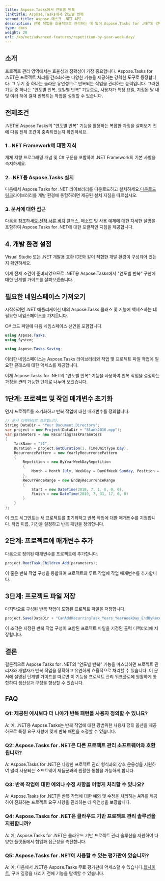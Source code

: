 ```yaml
---
title: Aspose.Tasks에서 연도별 반복
linktitle: Aspose.Tasks에서 연도별 반복
second_title: Aspose.태스크 .NET API
description: 반복 작업을 효율적으로 관리하는 데 있어 Aspose.Tasks for .NET의 강력한 기능을 살펴보세요. 연도 요일별 반복 기능 구현을 위한 단계별 가이드입니다.
type: docs
weight: 28
url: /ko/net/advanced-features/repetition-by-year-week-day/
---
```

## 소개

프로젝트 관리 영역에서는 효율성과 정확성이 가장 중요합니다. Aspose.Tasks for .NET은 프로젝트 처리를 간소화하는 다양한 기능을 제공하는 강력한 도구로 등장합니다. 그 무기 중 하나는 놀라운 유연성으로 반복되는 작업을 관리하는 능력입니다. 그러한 기능 중 하나는 "연도별 반복, 요일별 반복" 기능으로, 사용자가 특정 요일, 지정된 달 내 및 여러 해에 걸쳐 반복되는 작업을 설정할 수 있습니다.

## 전제조건

.NET용 Aspose.Tasks의 "연도별 반복" 기능을 활용하는 복잡한 과정을 살펴보기 전에 다음 전제 조건이 충족되었는지 확인하세요.

### 1. .NET Framework에 대한 지식

개체 지향 프로그래밍 개념 및 C# 구문을 포함하여 .NET Framework의 기본 사항을 숙지하세요.

### 2. .NET용 Aspose.Tasks 설치

 다음에서 Aspose.Tasks for .NET 라이브러리를 다운로드하고 설치하세요.[다운로드 링크](https://releases.aspose.com/tasks/net/)라이브러리를 개발 환경에 통합하려면 제공된 설치 지침을 따르십시오.

### 3. 문서에 대한 접근

 다음을 참조하세요.[선적 서류 비치](https://reference.aspose.com/tasks/net/) 클래스, 메소드 및 사용 예제에 대한 자세한 설명을 포함하여 Aspose.Tasks for .NET에 대한 포괄적인 지침을 제공합니다.

## 4. 개발 환경 설정

Visual Studio 또는 .NET 개발용 호환 IDE와 같이 적합한 개발 환경이 구성되어 있는지 확인하세요.

이제 전제 조건이 준비되었으므로 .NET용 Aspose.Tasks에서 "연도별 반복" 구현에 대한 단계별 가이드를 살펴보겠습니다.


## 필요한 네임스페이스 가져오기

시작하려면 .NET 애플리케이션 내의 Aspose.Tasks 클래스 및 기능에 액세스하는 데 필요한 네임스페이스를 가져옵니다.

C# 코드 파일에 다음 네임스페이스 선언을 포함합니다.

```csharp
using Aspose.Tasks;
using System;

using Aspose.Tasks.Saving;

```

이러한 네임스페이스는 Aspose.Tasks 라이브러리와 작업 및 프로젝트 파일 작업에 필요한 클래스에 대한 액세스를 제공합니다.

이제 Aspose.Tasks for .NET의 "연도별 반복" 기능을 사용하여 반복 작업을 설정하는 과정을 관리 가능한 단계로 나누어 보겠습니다.

## 1단계: 프로젝트 및 작업 매개변수 초기화

먼저 프로젝트를 초기화하고 반복 작업에 대한 매개변수를 정의합니다.

```csharp
// 문서 디렉터리의 경로입니다.
String DataDir = "Your Document Directory";
var project = new Project(DataDir + "Blank2010.mpp");
var parameters = new RecurringTaskParameters
{
    TaskName = "t1",
    Duration = project.GetDuration(1, TimeUnitType.Day),
    RecurrencePattern = new YearlyRecurrencePattern
    {
        Repetition = new ByYearWeekDayRepetition
        {
            Month = Month.July, WeekDay = DayOfWeek.Sunday, Position = OrdinalNumber.First
        },
        RecurrenceRange = new EndByRecurrenceRange
        {
            Start = new DateTime(2018, 7, 1, 8, 0, 0),
            Finish = new DateTime(2019, 7, 31, 17, 0, 0)
        }
    }
};
```

이 코드 세그먼트는 새 프로젝트를 초기화하고 반복 작업에 대한 매개변수를 지정합니다. 작업 이름, 기간을 설정하고 반복 패턴을 정의합니다.

## 2단계: 프로젝트에 매개변수 추가

다음으로 정의된 매개변수를 프로젝트에 추가합니다.

```csharp
project.RootTask.Children.Add(parameters);
```

이 줄은 반복 작업 구성을 통합하여 프로젝트의 루트 작업에 작업 매개변수를 추가합니다.

## 3단계: 프로젝트 파일 저장

마지막으로 구성된 반복 작업이 포함된 프로젝트 파일을 저장합니다.

```csharp
project.Save(DataDir + "CanAddRecurringTask_Years_YearWeekDay_EndByRecurrenceRange_Test.mpp", SaveFileFormat.Mpp);
```

이 조각은 지정된 반복 작업 구성이 포함된 프로젝트 파일을 지정된 출력 디렉터리에 저장합니다.

## 결론

결론적으로 Aspose.Tasks for .NET의 "연도별 반복" 기능을 마스터하면 프로젝트 관리자와 개발자가 반복 작업을 정확하고 유연하게 효율적으로 처리할 수 있습니다. 이 문서에 설명된 단계별 가이드를 따르면 이 기능을 프로젝트 관리 워크플로에 원활하게 통합하여 생산성과 구성을 향상할 수 있습니다.

## FAQ

### Q1: 제공된 예시보다 더 나아가 반복 패턴을 사용자 정의할 수 있나요?

A: 예, .NET용 Aspose.Tasks는 반복 작업에 대한 광범위한 사용자 정의 옵션을 제공하므로 특정 요구 사항에 맞게 반복 패턴을 조정할 수 있습니다.

### Q2: Aspose.Tasks for .NET은 다른 프로젝트 관리 소프트웨어와 호환됩니까?

A: Aspose.Tasks for .NET은 다양한 프로젝트 관리 형식과의 상호 운용성을 지원하여 널리 사용되는 소프트웨어 제품군과의 원활한 통합을 가능하게 합니다.

### Q3: 반복 작업에 대한 예외나 수정 사항을 어떻게 처리할 수 있나요?

A: Aspose.Tasks for .NET은 반복 작업에 대한 예외 및 수정을 처리하는 API를 제공하여 진화하는 프로젝트 요구 사항을 관리하는 데 유연성을 보장합니다.

### Q4: Aspose.Tasks for .NET은 클라우드 기반 프로젝트 관리 솔루션을 지원합니까?

A: 예, Aspose.Tasks for .NET은 클라우드 기반 프로젝트 관리 솔루션을 지원하여 다양한 플랫폼에서 협업과 접근성을 촉진합니다.

### Q5: Aspose.Tasks for .NET에 사용할 수 있는 평가판이 있습니까?

 A: 예, 다음에서 .NET용 Aspose.Tasks 무료 평가판에 액세스할 수 있습니다.[웹사이트](https://releases.aspose.com/), 구매 결정을 내리기 전에 기능을 탐색할 수 있습니다.